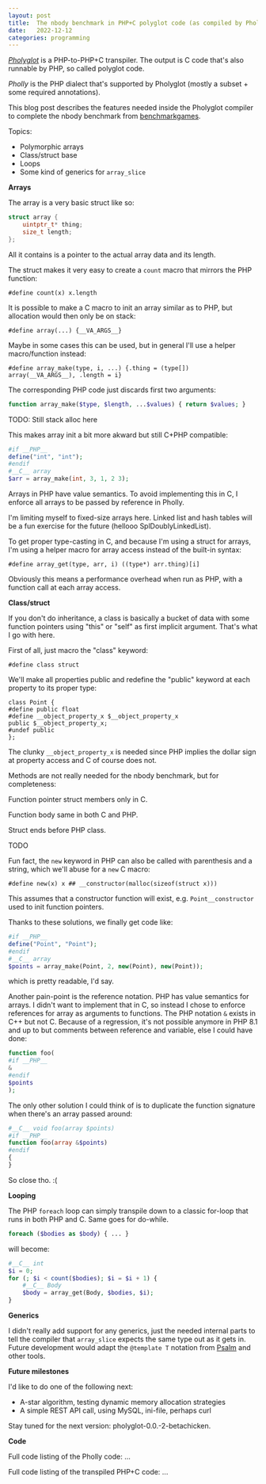 ```yaml
---
layout: post
title:  The nbody benchmark in PHP+C polyglot code (as compiled by Pholyglot 0.0.-1-alphacow)
date:   2022-12-12
categories: programming
---
```


_[Pholyglot](https://github.com/olleharstedt/pholyglot)_ is a PHP-to-PHP+C transpiler. The output is C code that's also runnable by PHP, so called polyglot code.

_Pholly_ is the PHP dialect that's supported by Pholyglot (mostly a subset + some required annotations).

This blog post describes the features needed inside the Pholyglot compiler to complete the nbody benchmark from [benchmarkgames](https://benchmarksgame-team.pages.debian.net/benchmarksgame/performance/nbody.html).

Topics:

* Polymorphic arrays
* Class/struct base
* Loops
* Some kind of generics for `array_slice`

**Arrays**

The array is a very basic struct like so:

```c
struct array {
    uintptr_t* thing;
    size_t length;
};
```

All it contains is a pointer to the actual array data and its length.

The struct makes it very easy to create a `count` macro that mirrors the PHP function:

```
#define count(x) x.length
```

It is possible to make a C macro to init an array similar as to PHP, but allocation would then only be on stack:

```
#define array(...) {__VA_ARGS__}
```

Maybe in some cases this can be used, but in general I'll use a helper macro/function instead:

```
#define array_make(type, i, ...) {.thing = (type[]) array(__VA_ARGS__), .length = i}
```

The corresponding PHP code just discards first two arguments:

```php
function array_make($type, $length, ...$values) { return $values; }
```

TODO: Still stack alloc here

This makes array init a bit more akward but still C+PHP compatible:

```php
#if __PHP__
define("int", "int");
#endif
#__C__ array
$arr = array_make(int, 3, 1, 2 3);
```

Arrays in PHP have value semantics. To avoid implementing this in C, I enforce all arrays to be passed by reference in Pholly.

I'm limiting myself to fixed-size arrays here. Linked list and hash tables will be a fun exercise for the future (hellooo SplDoublyLinkedList).

To get proper type-casting in C, and because I'm using a struct for arrays, I'm using a helper macro for array access instead of the built-in syntax:

```
#define array_get(type, arr, i) ((type*) arr.thing)[i]
```

Obviously this means a performance overhead when run as PHP, with a function call at each array access.

**Class/struct**

If you don't do inheritance, a class is basically a bucket of data with some function pointers using "this" or "self" as first implicit argument. That's what I go with here.

First of all, just macro the "class" keyword:

```
#define class struct
```

We'll make all properties public and redefine the "public" keyword at each property to its proper type:

```
class Point {
#define public float
#define __object_property_x $__object_property_x
public $__object_property_x;
#undef public
};
```

The clunky `__object_property_x` is needed since PHP implies the dollar sign at property access and C of course does not.

Methods are not really needed for the nbody benchmark, but for completeness:

Function pointer struct members only in C.

Function body same in both C and PHP.

Struct ends before PHP class.

TODO

Fun fact, the `new` keyword in PHP can also be called with parenthesis and a string, which we'll abuse for a `new` C macro:

```
#define new(x) x ## __constructor(malloc(sizeof(struct x)))
```

This assumes that a constructor function will exist, e.g. `Point__constructor` used to init function pointers.

Thanks to these solutions, we finally get code like:

```php
#if __PHP__
define("Point", "Point");
#endif
#__C__ array
$points = array_make(Point, 2, new(Point), new(Point));
```

which is pretty readable, I'd say.

Another pain-point is the reference notation. PHP has value semantics for arrays. I didn't want to implement that in C, so instead I chose to enforce references for array as arguments to functions. The PHP notation `&` exists in C++ but not C. Because of a regression, it's not possible anymore in PHP 8.1 and up to but comments between reference and variable, else I could have done:

```php
function foo(
#if __PHP__
&
#endif
$points
);
```

The only other solution I could think of is to duplicate the function signature when there's an array passed around:

```php
#__C__ void foo(array $points)
#if __PHP__
function foo(array &$points)
#endif
{
}
```

So close tho. :(

**Looping**

The PHP `foreach` loop can simply transpile down to a classic for-loop that runs in both PHP and C. Same goes for do-while.

```php
foreach ($bodies as $body) { ... }
```

will become:

```php
#__C__ int
$i = 0;
for (; $i < count($bodies); $i = $i + 1) {
    #__C__ Body
    $body = array_get(Body, $bodies, $i);
}
```

**Generics**

I didn't really add support for any generics, just the needed internal parts to tell the compiler that `array_slice` expects the same type out as it gets in. Future development would adapt the `@template T` notation from [Psalm](https://psalm.dev/docs/annotating_code/templated_annotations/) and other tools.

**Future milestones**

I'd like to do one of the following next:

* A-star algorithm, testing dynamic memory allocation strategies
* A simple REST API call, using MySQL, ini-file, perhaps curl

Stay tuned for the next version: pholyglot-0.0.-2-betachicken.

**Code**

Full code listing of the Pholly code: ...

Full code listing of the transpiled PHP+C code: ...
